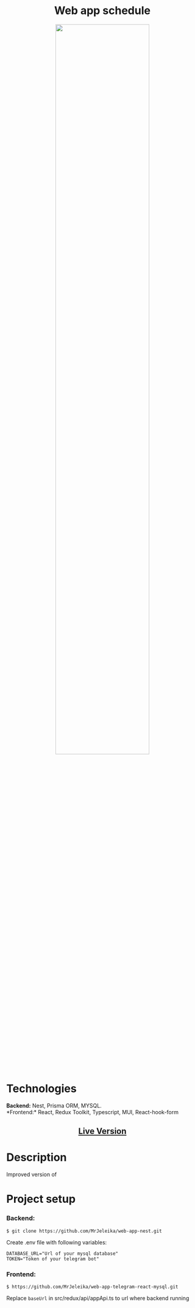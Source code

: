<h1 align="center">Web app schedule</h1>
<p align="center"><img  src="./readme_assets/main.png" width="70%"></p>

# Technologies
<p>
  <strong>Backend:</strong> Nest, Prisma ORM, MYSQL.<br/>
  *Frontend:* React, Redux Toolkit, Typescript, MUI, React-hook-form
</p>
<h2 align="center"><a  href="https://t.me/pi123schedule_bot">Live Version</a></h2>

# Description
Improved version of 

# Project setup

### Backend:
```
$ git clone https://github.com/MrJeleika/web-app-nest.git
```
Create .env file with following variables:
```
DATABASE_URL="Url of your mysql database"
TOKEN="Token of your telegram bot"
```


### Frontend:
```
$ https://github.com/MrJeleika/web-app-telegram-react-mysql.git
```
Replace `baseUrl` in src/redux/api/appApi.ts to url where backend running
